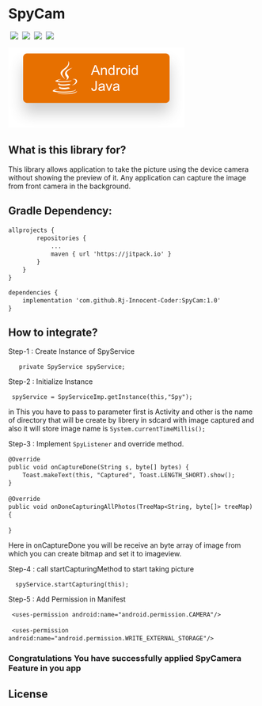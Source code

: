 # SpyCam

![]()
<img src="http://rj-innocent-coder.co.nf/images/github/version.svg">
![]()
<img src="http://rj-innocent-coder.co.nf/images/github/size.svg">
![]()
<img src="http://rj-innocent-coder.co.nf/images/github/api.svg">
![]()
<a href="https://www.paypal.me/InnocentCoder"><img src="http://rj-innocent-coder.co.nf/images/github/donate.svg"></a>


<a href="https://developer.android.com/"><img src="https://github.com/Rj-Innocent-Coder/SpyCam/blob/master/app/src/main/res/drawable-v24/Android_Java%402x.png"></a>

## What is this library for?
This library allows application to take the picture using the device camera without showing the preview of it. Any application can capture the image from front camera in the background.

## Gradle Dependency:
```
allprojects {
		repositories {
			...
			maven { url 'https://jitpack.io' }
		}
	}
}
```
```
dependencies {
    implementation 'com.github.Rj-Innocent-Coder:SpyCam:1.0'
}
```
## How to integrate?

Step-1 : Create Instance of SpyService 

       private SpyService spyService;
Step-2 : Initialize Instance 

     spyService = SpyServiceImp.getInstance(this,"Spy");
 in This you have to pass to parameter first is Activity and other is the name of directory that will be create by librery in sdcard with image captured and also it will store image name is ```System.currentTimeMillis(); ```
 
 Step-3 : Implement ```SpyListener``` and override method.
 
    @Override
    public void onCaptureDone(String s, byte[] bytes) {
        Toast.makeText(this, "Captured", Toast.LENGTH_SHORT).show();   
    }

    @Override
    public void onDoneCapturingAllPhotos(TreeMap<String, byte[]> treeMap) {

    }
Here in onCaptureDone you will be receive an byte array of image from which you can create bitmap and set it to imageview.
     
 Step-4 : call startCapturingMethod to start taking picture
 
      spyService.startCapturing(this); 
     
Step-5 : Add Permission in Manifest

     <uses-permission android:name="android.permission.CAMERA"/>
    
     <uses-permission android:name="android.permission.WRITE_EXTERNAL_STORAGE"/>

### Congratulations You have successfully applied SpyCamera Feature in you app 

## License
